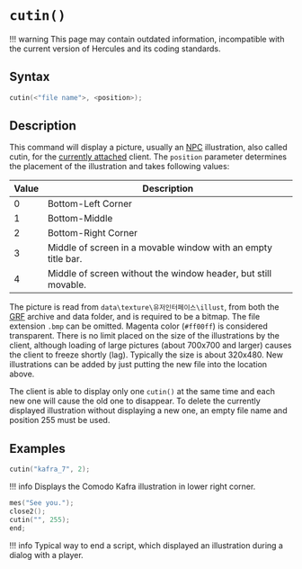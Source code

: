 # `cutin()`

!!! warning
	This page may contain outdated information, incompatible with the current version of Hercules and its coding standards.

## Syntax

```c
cutin(<"file name">, <position>);
```

## Description

This command will display a picture, usually an [NPC](../../NPC.md) illustration, also called cutin, for the [currently attached](../../RID.md) client. The `position` parameter determines the placement of the illustration and takes following values:

| Value | Description |
| ----- | ----------- |
| 0 | Bottom-Left Corner |
| 1 | Bottom-Middle |
| 2 | Bottom-Right Corner |
| 3 | Middle of screen in a movable window with an empty title bar. |
| 4 | Middle of screen without the window header, but still movable. |

The picture is read from `data\texture\유저인터페이스\illust`, from both the [GRF](../../GRF.md) archive and data folder, and is required to be a bitmap. The file extension `.bmp` can be omitted. Magenta color (`#ff00ff`) is considered transparent. There is no limit placed on the size of the illustrations by the client, although loading of large pictures (about 700x700 and larger) causes the client to freeze shortly (lag). Typically the size is about 320x480. New illustrations can be added by just putting the new file into the location above.

The client is able to display only one `cutin()` at the same time and each new one will cause the old one to disappear. To delete the currently displayed illustration without displaying a new one, an empty file name and position 255 must be used.

## Examples

```c
cutin("kafra_7", 2);
```

!!! info
	Displays the Comodo Kafra illustration in lower right corner.

```c
mes("See you.");
close2();
cutin("", 255);
end;
```

!!! info
	Typical way to end a script, which displayed an illustration during a dialog with a player.
